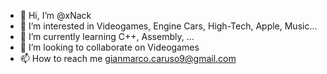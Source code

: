 - 👋 Hi, I’m @xNack
- 👀 I’m interested in Videogames, Engine Cars, High-Tech, Apple, Music...
- 🌱 I’m currently learning C++, Assembly, ...
- 💞️ I’m looking to collaborate on Videogames
- 📫 How to reach me gianmarco.caruso9@gmail.com

<!---
xNack/xNack is a ✨ special ✨ repository because its `README.md` (this file) appears on your GitHub profile.
You can click the Preview link to take a look at your changes.
--->

